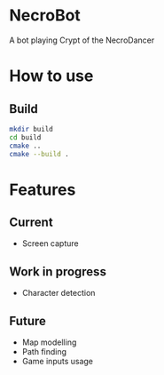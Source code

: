 # NecroBot
A bot playing Crypt of the NecroDancer

# How to use
## Build
```bash
mkdir build
cd build
cmake ..
cmake --build .
```

# Features
## Current
- Screen capture
## Work in progress
- Character detection
## Future
- Map modelling
- Path finding
- Game inputs usage
